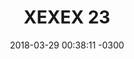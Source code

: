 ---
layout: daily
title:  "XEXEX 23"
date:   2018-03-29 00:38:11 -0300
slug: txexex_2-11
places: 
    - dreamscape
persons: 
    - pablo 
    - otros
themes: 
    - coaxial
---